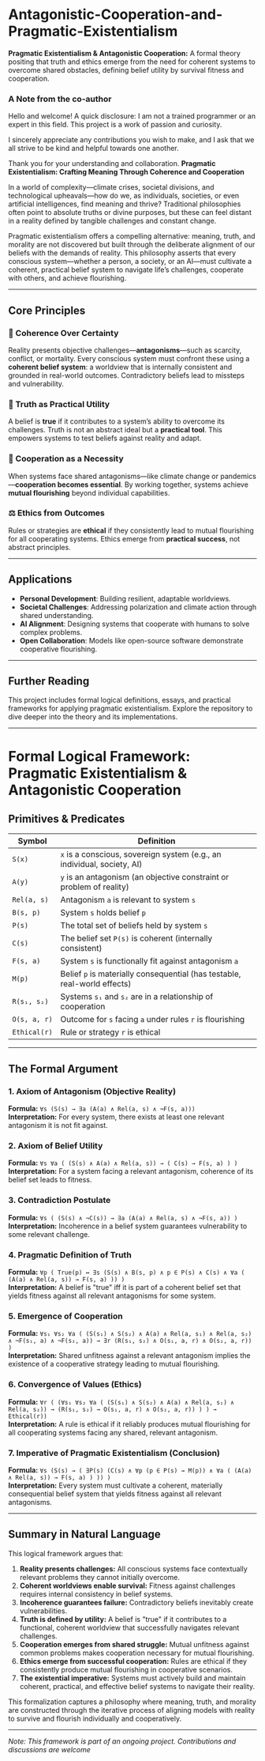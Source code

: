 # Antagonistic-Cooperation-and-Pragmatic-Existentialism
**Pragmatic Existentialism &amp; Antagonistic Cooperation:** A formal theory positing that truth and ethics emerge from the need for coherent systems to overcome shared obstacles, defining belief utility by survival fitness and cooperation.
### A Note from the co-author

Hello and welcome! A quick disclosure: I am not a trained programmer or an expert in this field. This project is a work of passion and curiosity.

I sincerely appreciate any contributions you wish to make, and I ask that we all strive to be kind and helpful towards one another.

Thank you for your understanding and collaboration.
**Pragmatic Existentialism: Crafting Meaning Through Coherence and Cooperation**

In a world of complexity—climate crises, societal divisions, and technological upheavals—how do we, as individuals, societies, or even artificial intelligences, find meaning and thrive? Traditional philosophies often point to absolute truths or divine purposes, but these can feel distant in a reality defined by tangible challenges and constant change.

Pragmatic existentialism offers a compelling alternative: meaning, truth, and morality are not discovered but built through the deliberate alignment of our beliefs with the demands of reality. This philosophy asserts that every conscious system—whether a person, a society, or an AI—must cultivate a coherent, practical belief system to navigate life’s challenges, cooperate with others, and achieve flourishing.

---

## Core Principles

### 🧠 Coherence Over Certainty
Reality presents objective challenges—**antagonisms**—such as scarcity, conflict, or mortality. Every conscious system must confront these using a **coherent belief system**: a worldview that is internally consistent and grounded in real-world outcomes. Contradictory beliefs lead to missteps and vulnerability.

### 🧪 Truth as Practical Utility
A belief is **true** if it contributes to a system’s ability to overcome its challenges. Truth is not an abstract ideal but a **practical tool**. This empowers systems to test beliefs against reality and adapt.

### 🤝 Cooperation as a Necessity
When systems face shared antagonisms—like climate change or pandemics—**cooperation becomes essential**. By working together, systems achieve **mutual flourishing** beyond individual capabilities.

### ⚖️ Ethics from Outcomes
Rules or strategies are **ethical** if they consistently lead to mutual flourishing for all cooperating systems. Ethics emerge from **practical success**, not abstract principles.

---

## Applications

- **Personal Development**: Building resilient, adaptable worldviews.
- **Societal Challenges**: Addressing polarization and climate action through shared understanding.
- **AI Alignment**: Designing systems that cooperate with humans to solve complex problems.
- **Open Collaboration**: Models like open-source software demonstrate cooperative flourishing.

---

## Further Reading

This project includes formal logical definitions, essays, and practical frameworks for applying pragmatic existentialism. Explore the repository to dive deeper into the theory and its implementations.

---
# Formal Logical Framework: Pragmatic Existentialism & Antagonistic Cooperation

## Primitives & Predicates

| Symbol        | Definition                                                                 |
|---------------|---------------------------------------------------------------------------|
| `S(x)`        | `x` is a conscious, sovereign system (e.g., an individual, society, AI)   |
| `A(y)`        | `y` is an antagonism (an objective constraint or problem of reality)      |
| `Rel(a, s)`   | Antagonism `a` is relevant to system `s`                                  |
| `B(s, p)`     | System `s` holds belief `p`                                               |
| `P(s)`        | The total set of beliefs held by system `s`                               |
| `C(s)`        | The belief set `P(s)` is coherent (internally consistent)                 |
| `F(s, a)`     | System `s` is functionally fit against antagonism `a`                     |
| `M(p)`        | Belief `p` is materially consequential (has testable, real-world effects) |
| `R(s₁, s₂)`   | Systems `s₁` and `s₂` are in a relationship of cooperation                |
| `O(s, a, r)`  | Outcome for `s` facing `a` under rules `r` is flourishing                |
| `Ethical(r)`  | Rule or strategy `r` is ethical                                          |

---

## The Formal Argument

### 1. Axiom of Antagonism (Objective Reality)
**Formula:** `∀s (S(s) → ∃a (A(a) ∧ Rel(a, s) ∧ ¬F(s, a)))`  
**Interpretation:** For every system, there exists at least one relevant antagonism it is not fit against.

### 2. Axiom of Belief Utility
**Formula:** `∀s ∀a ( (S(s) ∧ A(a) ∧ Rel(a, s)) → ( C(s) → F(s, a) ) )`  
**Interpretation:** For a system facing a relevant antagonism, coherence of its belief set leads to fitness.

### 3. Contradiction Postulate
**Formula:** `∀s ( (S(s) ∧ ¬C(s)) → ∃a (A(a) ∧ Rel(a, s) ∧ ¬F(s, a)) )`  
**Interpretation:** Incoherence in a belief system guarantees vulnerability to some relevant challenge.

### 4. Pragmatic Definition of Truth
**Formula:** `∀p ( True(p) ↔ ∃s (S(s) ∧ B(s, p) ∧ p ∈ P(s) ∧ C(s) ∧ ∀a ( (A(a) ∧ Rel(a, s)) → F(s, a) )) )`  
**Interpretation:** A belief is "true" iff it is part of a coherent belief set that yields fitness against all relevant antagonisms for some system.

### 5. Emergence of Cooperation
**Formula:** `∀s₁ ∀s₂ ∀a ( (S(s₁) ∧ S(s₂) ∧ A(a) ∧ Rel(a, s₁) ∧ Rel(a, s₂) ∧ ¬F(s₁, a) ∧ ¬F(s₂, a)) → ∃r (R(s₁, s₂) ∧ O(s₁, a, r) ∧ O(s₂, a, r)) )`  
**Interpretation:** Shared unfitness against a relevant antagonism implies the existence of a cooperative strategy leading to mutual flourishing.

### 6. Convergence of Values (Ethics)
**Formula:** `∀r ( (∀s₁ ∀s₂ ∀a ( (S(s₁) ∧ S(s₂) ∧ A(a) ∧ Rel(a, s₁) ∧ Rel(a, s₂)) → (R(s₁, s₂) → O(s₁, a, r) ∧ O(s₂, a, r)) ) ) → Ethical(r))`  
**Interpretation:** A rule is ethical if it reliably produces mutual flourishing for all cooperating systems facing any shared, relevant antagonism.

### 7. Imperative of Pragmatic Existentialism (Conclusion)
**Formula:** `∀s (S(s) → ( ∃P(s) (C(s) ∧ ∀p (p ∈ P(s) → M(p)) ∧ ∀a ( (A(a) ∧ Rel(a, s)) → F(s, a) ) )) )`  
**Interpretation:** Every system must cultivate a coherent, materially consequential belief system that yields fitness against all relevant antagonisms.

---

## Summary in Natural Language

This logical framework argues that:

1.  **Reality presents challenges:** All conscious systems face contextually relevant problems they cannot initially overcome.
2.  **Coherent worldviews enable survival:** Fitness against challenges requires internal consistency in belief systems.
3.  **Incoherence guarantees failure:** Contradictory beliefs inevitably create vulnerabilities.
4.  **Truth is defined by utility:** A belief is "true" if it contributes to a functional, coherent worldview that successfully navigates relevant challenges.
5.  **Cooperation emerges from shared struggle:** Mutual unfitness against common problems makes cooperation necessary for mutual flourishing.
6.  **Ethics emerge from successful cooperation:** Rules are ethical if they consistently produce mutual flourishing in cooperative scenarios.
7.  **The existential imperative:** Systems must actively build and maintain coherent, practical, and effective belief systems to navigate their reality.

This formalization captures a philosophy where meaning, truth, and morality are constructed through the iterative process of aligning models with reality to survive and flourish individually and cooperatively.

---

*Note: This framework is part of an ongoing project. Contributions and discussions are welcome*
